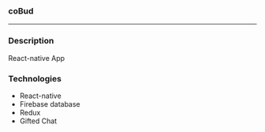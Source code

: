 ### coBud
---

### Description
React-native App 

### Technologies
* React-native
* Firebase database  
* Redux
* Gifted Chat
